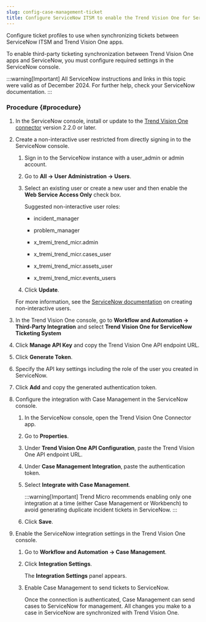 ```yaml
---
slug: config-case-management-ticket
title: Configure ServiceNow ITSM to enable the Trend Vision One for ServiceNow Ticketing System
---
```


Configure ticket profiles to use when synchronizing tickets between ServiceNow ITSM and Trend Vision One apps.

To enable third-party ticketing synchronization between Trend Vision One apps and ServiceNow, you must configure required settings in the ServiceNow console.

:::warning[Important]
All ServiceNow instructions and links in this topic were valid as of December 2024. For further help, check your ServiceNow documentation.
:::

### Procedure {#procedure}

1.  In the ServiceNow console, install or update to the [Trend Vision One connector](https://store.servicenow.com/sn_appstore_store.do) version 2.2.0 or later.

2.  Create a non-interactive user restricted from directly signing in to the ServiceNow console.

    1.  Sign in to the ServiceNow instance with a user_admin or admin account.

    2.  Go to **All → User Administration → Users**.

    3.  Select an existing user or create a new user and then enable the **Web Service Access Only** check box.

        Suggested non-interactive user roles:

        - incident_manager

        - problem_manager

        - x_tremi_trend_micr.admin

        - x_tremi_trend_micr.cases_user

        - x_tremi_trend_micr.assets_user

        - x_tremi_trend_micr.events_users

    4.  Click **Update**.

    For more information, see the [ServiceNow documentation](https://docs.servicenow.com/bundle/tokyo-platform-administration/page/administer/users-and-groups/concept/c_NonInteractiveSessions.md) on creating non-interactive users.

3.  In the Trend Vision One console, go to **Workflow and Automation → Third-Party Integration** and select **Trend Vision One for ServiceNow Ticketing System**

4.  Click **Manage API Key** and copy the Trend Vision One API endpoint URL.

5.  Click **Generate Token**.

6.  Specify the API key settings including the role of the user you created in ServiceNow.

7.  Click **Add** and copy the generated authentication token.

8.  Configure the integration with Case Management in the ServiceNow console.

    1.  In the ServiceNow console, open the Trend Vision One Connector app.

    2.  Go to **Properties**.

    3.  Under **Trend Vision One API Configuration**, paste the Trend Vision One API endpoint URL.

    4.  Under **Case Management Integration**, paste the authentication token.

    5.  Select **Integrate with Case Management**.

        :::warning[Important]
        Trend Micro recommends enabling only one integration at a time (either Case Management or Workbench) to avoid generating duplicate incident tickets in ServiceNow.
        :::

    6.  Click **Save**.

9.  Enable the ServiceNow integration settings in the Trend Vision One console.

    1.  Go to **Workflow and Automation → Case Management**.

    2.  Click **Integration Settings**.

        The **Integration Settings** panel appears.

    3.  Enable Case Management to send tickets to ServiceNow.

        Once the connection is authenticated, Case Management can send cases to ServiceNow for management. All changes you make to a case in ServiceNow are synchronized with Trend Vision One.
